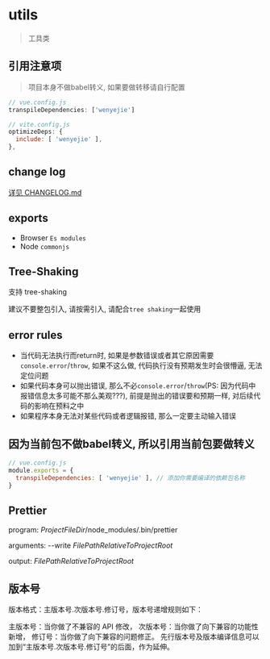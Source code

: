 # utils

> 工具类

## 引用注意项

> 项目本身不做babel转义, 如果要做转移请自行配置

```javascript
// vue.config.js
transpileDependencies: ['wenyejie']

// vite.config.js
optimizeDeps: {
  include: [ 'wenyejie' ],
},
```

## change log

[详见 CHANGELOG.md](./CHANGELOG.md)

## exports

- Browser `Es modules`
- Node `commonjs`

## Tree-Shaking

支持 tree-shaking

建议不要整包引入, 请按需引入, 请配合`tree shaking`一起使用

## error rules

- 当代码无法执行而return时, 如果是参数错误或者其它原因需要`console.error`/`throw`, 如果不这么做, 代码执行没有预期发生时会很懵逼,
  无法定位问题
- 如果代码本身可以抛出错误, 那么不必`console.error`/`throw`(PS: 因为代码中报错信息太多可能不那么美观???),
  前提是抛出的错误要和预期一样, 对后续代码的影响在预料之中
- 如果程序本身无法对某些代码或者逻辑报错, 那么一定要主动输入错误

## 因为当前包不做babel转义, 所以引用当前包要做转义

```javascript
// vue.config.js
module.exports = {
  transpileDependencies: [ 'wenyejie' ], // 添加你需要编译的依赖包名称
}
```

## Prettier

program: $ProjectFileDir$/node_modules/.bin/prettier

arguments: --write $FilePathRelativeToProjectRoot$

output: $FilePathRelativeToProjectRoot$

## 版本号

版本格式：主版本号.次版本号.修订号，版本号递增规则如下：

主版本号：当你做了不兼容的 API 修改，
次版本号：当你做了向下兼容的功能性新增，
修订号：当你做了向下兼容的问题修正。
先行版本号及版本编译信息可以加到“主版本号.次版本号.修订号”的后面，作为延伸。
